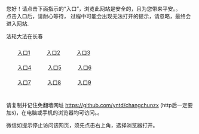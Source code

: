 您好！请点击下面指示的“入口”，浏览此网站是安全的，且为您带来平安。。 <br/>
点击入口后，请耐心等待， 过程中可能会出现无法打开的提示，请忽略，最终会进入网站. </br>

法轮大法在长春<br/>
<div style="padding:10px"><a style="margin:20px" target="_blank" href="https://dplzgm4i6f0m1.cloudfront.net/2Qpsp?ninufm" id="ccLink1" rel="nofollow">入口1</a> <a target="_blank" style="margin:20px" href="https://d355d5a4xkize7.cloudfront.net/2Qpsp?eletv" id="ccLink2" rel="nofollow">入口2</a> <a style="margin:20px" target="_blank" href="https://d2j5x80sk3x8or.cloudfront.net/2Qpsp?qdjedsjl" id="ccLink3" rel="nofollow">入口3</a></div>

<div style="padding:10px" ><a style="margin:20px" target="_blank" href="https://dplzgm4i6f0m1.cloudfront.net/2Qpsp?ninufm" id="ccLink4" rel="nofollow">入口4</a> <a style="margin:20px" href="https://d355d5a4xkize7.cloudfront.net/2Qpsp?eletv" target="_blank" id="ccLink5" rel="nofollow">入口5</a> <a style="margin:20px" href="https://d2j5x80sk3x8or.cloudfront.net/2Qpsp?qdjedsjl" target="_blank" id="ccLink6" rel="nofollow">入口6</a></div>

<div style="padding:10px"><a style="margin:20px" target="_blank" href="https://dplzgm4i6f0m1.cloudfront.net/2Qpsp?ninufm" id="ccLink7" rel="nofollow">入口7</a> <a style="margin:20px" href="https://d355d5a4xkize7.cloudfront.net/2Qpsp?eletv" target="_blank" id="ccLink8" rel="nofollow">入口8</a> <a style="margin:20px" target="_blank" href="https://d2j5x80sk3x8or.cloudfront.net/2Qpsp?qdjedsjl" id="ccLink9" rel="nofollow">入口9</a></div>

<br/>



请复制并记住免翻墙网址 https://github.com/yntd/changchunzx (http后一定要加s)，在电脑或手机的浏览器均可访问。。<br/>

微信如提示停止访问该网页，须先点击右上角，选择浏览器打开。
